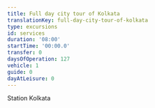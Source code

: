 ```yaml
---
title: Full day city tour of Kolkata
translationKey: full-day-city-tour-of-kolkata
type: excursions
id: services
duration: '08:00'
startTime: '00:00.0'
transfer: 0
daysOfOperation: 127
vehicle: 1
guide: 0
dayAtLeisure: 0
---
```

Station Kolkata